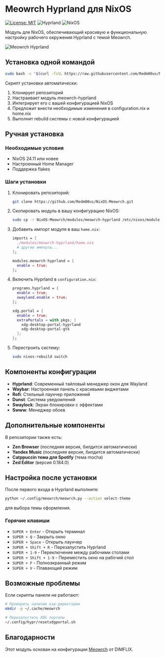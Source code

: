 # Meowrch Hyprland для NixOS

[![License: MIT](https://img.shields.io/badge/License-MIT-yellow.svg)](https://opensource.org/licenses/MIT)
![Hyprland](https://img.shields.io/badge/Hyprland-DYNAMIC-blue)
![NixOS](https://img.shields.io/badge/NixOS-24.11-skyblue)

Модуль для NixOS, обеспечивающий красивую и функциональную настройку рабочего окружения Hyprland с темой Meowrch.

![Meowrch Hyprland](https://raw.githubusercontent.com/DIMFLIX-OFFICIAL/Meowrch/master/.meta/screenshot.png)

## Установка одной командой

```bash
sudo bash -c "$(curl -fsSL https://raw.githubusercontent.com/Redm00us/NixOS-Meowrch/main/install.sh)"
```

Скрипт установки автоматически:
1. Клонирует репозиторий
2. Настраивает модуль meowrch-hyprland
3. Интегрирует его с вашей конфигурацией NixOS
4. Предложит внести необходимые изменения в configuration.nix и home.nix
5. Выполнит rebuild системы с новой конфигурацией

## Ручная установка

### Необходимые условия

- NixOS 24.11 или новее
- Настроенный Home Manager
- Поддержка flakes

### Шаги установки

1. Клонировать репозиторий:
   ```bash
   git clone https://github.com/Redm00us/NixOS-Meowrch.git
   ```

2. Скопировать модуль в вашу конфигурацию NixOS:
   ```bash
   sudo cp -r NixOS-Meowrch/modules/meowrch-hyprland /etc/nixos/modules/
   ```

3. Добавить импорт модуля в ваш `home.nix`:
   ```nix
   imports = [
     ./modules/meowrch-hyprland/home.nix
     # другие импорты...
   ];
   
   modules.meowrch-hyprland = {
     enable = true;
   };
   ```

4. Включить Hyprland в `configuration.nix`:
   ```nix
   programs.hyprland = {
     enable = true;
     xwayland.enable = true;
   };
   
   xdg.portal = {
     enable = true;
     extraPortals = with pkgs; [
       xdg-desktop-portal-hyprland
       xdg-desktop-portal-gtk
     ];
   };
   ```

5. Перестроить систему:
   ```bash
   sudo nixos-rebuild switch
   ```

## Компоненты конфигурации

- **Hyprland**: Современный тайловый менеджер окон для Wayland
- **Waybar**: Настроенная панель с красивыми виджетами
- **Rofi**: Стильный лаунчер приложений
- **Dunst**: Система уведомлений
- **Swaylock**: Экран блокировки с эффектами
- **Swww**: Менеджер обоев

## Дополнительные компоненты

В репозитории также есть:
- **Zen Browser** (последняя версия, билдится автоматически)
- **Yandex Music** (последняя версия, билдится автоматически)
- **Catppuccin тема для Spotify** (тема mocha)
- **Zed Editor** (версия 0.184.0)

## Настройка после установки

После первого входа в Hyprland выполните:
```bash
python ~/.config/meowrch/meowrch.py --action select-theme
```
для выбора темы оформления.

### Горячие клавиши

- `SUPER + Enter` - Открыть терминал
- `SUPER + Q` - Закрыть окно
- `SUPER + Space` - Открыть лаунчер
- `SUPER + Shift + R` - Перезапустить Hyprland
- `SUPER + 1-9` - Переключение между рабочими столами
- `SUPER + Shift + 1-9` - Переместить окно на рабочий стол
- `SUPER + F` - Полноэкранный режим
- `SUPER + V` - Плавающий режим

## Возможные проблемы

Если скрипты панели не работают:
```bash
# Проверить наличие кэш-директории
mkdir -p ~/.cache/meowrch

# Перезапустить XDG порталы
~/.config/hypr/resetxdgportal.sh
```

## Благодарности

Этот модуль основан на конфигурации [Meowrch](https://github.com/DIMFLIX-OFFICIAL/Meowrch) от DIMFLIX.
